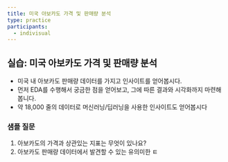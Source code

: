 ```yaml
---
title: 미국 아보카도 가격 및 판매량 분석
type: practice
participants:
  - indivisual
---
```

## 실습: 미국 아보카도 가격 및 판매량 분석

- 미국 내 아보카도 판매량 데이터를 가지고 인사이트를 얻어봅시다.
- 먼저 EDA를 수행해서 궁금한 점을 얻어보고, 그에 따른 결과와 시각화까지 마련해봅니다.
- 약 18,000 줄의 데이터로 머신러닝/딥러닝을 사용한 인사이트도 얻어봅시다

### 샘플 질문

1. 아보카도의 가격과 상관있는 지표는 무엇이 있나요?
2. 아보카도 판매량 데이터에서 발견할 수 있는 유의미한 ㅌ